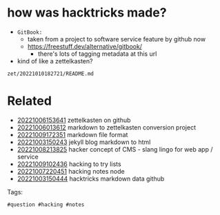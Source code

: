 # how was hacktricks made?

- `GitBook:`
  - taken from a project to software service feature by github now
  - https://freestuff.dev/alternative/gitbook/
    - there's lots of tagging metadata at this url
- kind of like a zettelkasten?

` zet/20221010182721/README.md `

# Related

- [20221006153641](/zet/20221006153641/README.md) zettelkasten on github
- [20221006013612](/zet/20221006013612/README.md) markdown to zettelkasten conversion project
- [20221009172351](/zet/20221009172351/README.md) markdown file format
- [20221003150243](/zet/20221003150243/README.md) jekyll blog markdown to html
- [20221008213825](/zet/20221008213825/README.md) hacker concept of CMS - slang lingo for web app / service
- [20221009102436](/zet/20221009102436/README.md) hacking to try lists
- [20221007220451](/zet/20221007220451/README.md) hacking notes node
- [20221003150444](/zet/20221003150444/README.md) hacktricks markdown data github

Tags:

    #question #hacking #notes

